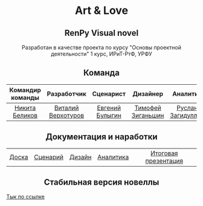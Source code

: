 <h1 align="center">Art & Love</h1>
<h2 align="center">RenPy Visual novel</h2>

<p align="center">Разработан в качестве проекта по курсу "Основы проектной деятельности" 1 курс, ИРиТ-РтФ, УРФУ</p>

<h2 align="center">Команда</h2>

| Командир команды | Разработчик | Сценарист | Дизайнер | Аналитик |
| :---: | :---: | :---: | :---: | :---: |
| [Никита Беликов](https://vk.com/holo2k) | [Виталий Верхотуров](https://vk.com/arckontyr) | [Евгений Булыгин](https://vk.com/1evgen1y) | [Тимофей Зиганьшин](https://vk.com/streeezys) | [Руслан Загидуллин](https://vk.com/idrizon) |


<h2 align="center">Документация и наработки</h2>

| | | | | |
| :---: | :---: | :---: | :---: | :---: |
| [Доска](https://ru.yougile.com/team/8dae8695298d/%D0%9E%D0%94%D0%9D%D0%90%D0%96%D0%94%D0%AB-%D0%92-%D0%A3%D0%A0%D0%A4%D0%A3#ID-6) | [Сценарий](https://urfume-my.sharepoint.com/:w:/g/personal/nikita_belikov_urfu_me/EdN9ASShdYZPiB1jxQv8DfUB60HJTP4ngXoCYz94_2vFvw?e=gqDZBi) | [Дизайн](https://www.figma.com/file/DpxXJ1H1pzI6GL5r4WGFOI/Art%26Love?type=design&node-id=0%3A1&mode=design&t=BY6mGpdQk17NfF7S-1) | [Аналитика](https://github.com/holo2k/Analytics) | [Итоговая презентация](https://vk.com/doc348060780_667360803?hash=fMniumJWPM9oE8NyiN2H4HeVEaXUWCmdmpajArkjtuL&dl=Ri04QMsXkzg7FblaqmsOzYolrufenkqUnN4F2KWVjOo) |


<h2 align="center">Стабильная версия новеллы</h2>
<a href="https://github.com/ArcKontyR/ArtLove/releases/tag/v0.2.1.1-release">Тык по ссылке</a>
